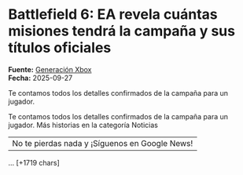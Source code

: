 # Battlefield 6: EA revela cuántas misiones tendrá la campaña y sus títulos oficiales

**Fuente:** [Generación Xbox](https://generacionxbox.com/battlefield-6-ea-revela-cuantas-misiones-tendra-la-campana-y-sus-titulos-oficiales/)  
**Fecha:** 2025-09-27

Te contamos todos los detalles confirmados de la campaña para un jugador.

Te contamos todos los detalles confirmados de la campaña para un jugador.
Más historias en la categoría Noticias
<table><tr><td>No te pierdas nada y ¡Síguenos en Google News! </td></tr>
</table>
… [+1719 chars]
